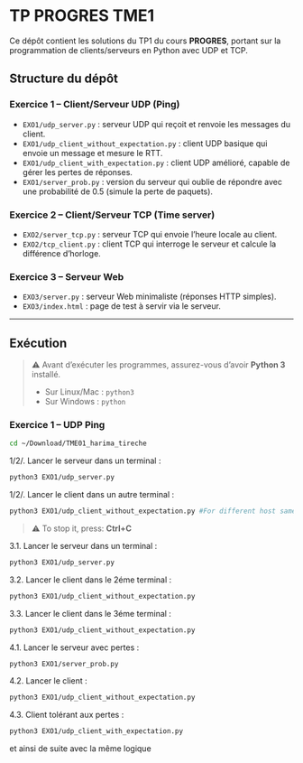 # TP PROGRES TME1

Ce dépôt contient les solutions du TP1 du cours **PROGRES**, portant sur la programmation de clients/serveurs en Python avec UDP et TCP.

## Structure du dépôt

### Exercice 1 – Client/Serveur UDP (Ping)
- `EXO1/udp_server.py` : serveur UDP qui reçoit et renvoie les messages du client.
- `EXO1/udp_client_without_expectation.py` : client UDP basique qui envoie un message et mesure le RTT.
- `EXO1/udp_client_with_expectation.py` : client UDP amélioré, capable de gérer les pertes de réponses.
- `EXO1/server_prob.py` : version du serveur qui oublie de répondre avec une probabilité de 0.5 (simule la perte de paquets).

### Exercice 2 – Client/Serveur TCP (Time server)
- `EXO2/server_tcp.py` : serveur TCP qui envoie l’heure locale au client.
- `EXO2/tcp_client.py` : client TCP qui interroge le serveur et calcule la différence d’horloge.

### Exercice 3 – Serveur Web
- `EXO3/server.py` : serveur Web minimaliste (réponses HTTP simples).
- `EXO3/index.html` : page de test à servir via le serveur.

---

## Exécution

> ⚠️ Avant d’exécuter les programmes, assurez-vous d’avoir **Python 3** installé.  
> - Sur Linux/Mac : `python3`  
> - Sur Windows : `python`

### Exercice 1 – UDP Ping
   ```bash
   cd ~/Download/TME01_harima_tireche
```

1/2/. Lancer le serveur dans un terminal :
   ```bash
   python3 EXO1/udp_server.py
   ```
1/2/. Lancer le client dans un autre terminal :
   ```bash
   python3 EXO1/udp_client_without_expectation.py #For different host same code just the ip @ not the same
   ```
> ⚠️ To stop it, press: **Ctrl+C**

3.1. Lancer le serveur dans un terminal :
   ```bash
   python3 EXO1/udp_server.py
   ```
3.2. Lancer le client dans le 2éme terminal :
   ```bash
   python3 EXO1/udp_client_without_expectation.py 
   ```
3.3. Lancer le client dans le 3éme terminal :
   ```bash
   python3 EXO1/udp_client_without_expectation.py 
   ```
4.1. Lancer le serveur avec pertes :
   ```bash
   python3 EXO1/server_prob.py
   ```
4.2. Lancer le client :
   ```bash
   python3 EXO1/udp_client_without_expectation.py 
   ```
4.3. Client tolérant aux pertes :
   ```bash
   python3 EXO1/udp_client_with_expectation.py 
   ```
et ainsi de suite avec la même logique
